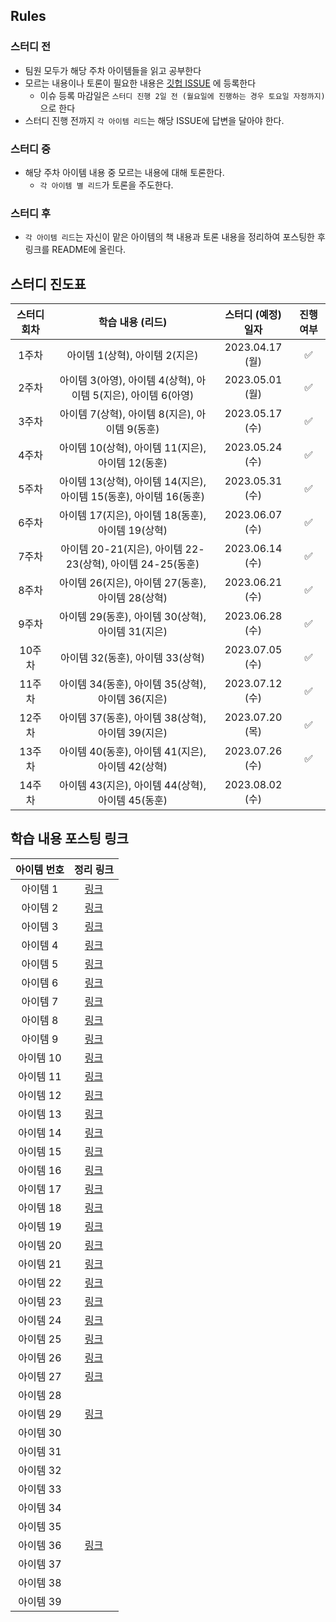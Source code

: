 ## Rules
### 스터디 전
* 팀원 모두가 해당 주차 아이템들을 읽고 공부한다
* 모르는 내용이나 토론이 필요한 내용은 [깃헙 ISSUE](https://github.com/2023-java-study/book-study/issues) 에 등록한다
  * 이슈 등록 마감일은 `스터디 진행 2일 전 (월요일에 진행하는 경우 토요일 자정까지)`으로 한다
* 스터디 진행 전까지 `각 아이템 리드`는 해당 ISSUE에 답변을 달아야 한다.

### 스터디 중
* 해당 주차 아이템 내용 중 모르는 내용에 대해 토론한다.
  * `각 아이템 별 리드`가 토론을 주도한다.

### 스터디 후
* `각 아이템 리드`는 자신이 맡은 아이템의 책 내용과 토론 내용을 정리하여 포스팅한 후 링크를 README에 올린다. 

## 스터디 진도표
| 스터디 회차 | 학습 내용 (리드) | 스터디 (예정) 일자 | 진행 여부 |
| :---: | :---: | :---: | :---: |
| 1주차 | 아이템 1(상혁), 아이템 2(지은) | 2023.04.17 (월) | ✅ |
| 2주차 | 아이템 3(아영), 아이템 4(상혁), 아이템 5(지은), 아이템 6(아영) | 2023.05.01 (월) | ✅ |
| 3주차 | 아이템 7(상혁), 아이템 8(지은), 아이템 9(동훈) | 2023.05.17 (수) | ✅ |
| 4주차 | 아이템 10(상혁), 아이템 11(지은), 아이템 12(동훈) | 2023.05.24 (수) | ✅ |
| 5주차 | 아이템 13(상혁), 아이템 14(지은), 아이템 15(동훈), 아이템 16(동훈) | 2023.05.31 (수) | ✅ |
| 6주차 | 아이템 17(지은), 아이템 18(동훈), 아이템 19(상혁) | 2023.06.07 (수) | ✅ |
| 7주차 | 아이템 20-21(지은), 아이템 22-23(상혁), 아이템 24-25(동훈) | 2023.06.14 (수) | ✅ |
| 8주차 | 아이템 26(지은), 아이템 27(동훈), 아이템 28(상혁) | 2023.06.21 (수) | ✅ |
| 9주차 | 아이템 29(동훈), 아이템 30(상혁), 아이템 31(지은) | 2023.06.28 (수) | ✅ |
| 10주차 | 아이템 32(동훈), 아이템 33(상혁) | 2023.07.05 (수) | ✅ |
| 11주차 | 아이템 34(동훈), 아이템 35(상혁), 아이템 36(지은) | 2023.07.12 (수) | ✅ |
| 12주차 | 아이템 37(동훈), 아이템 38(상혁), 아이템 39(지은) | 2023.07.20 (목) | ✅ |
| 13주차 | 아이템 40(동훈), 아이템 41(지은), 아이템 42(상혁) | 2023.07.26 (수) | ✅ |
| 14주차 | 아이템 43(지은), 아이템 44(상혁), 아이템 45(동훈) | 2023.08.02 (수) |  |

## 학습 내용 포스팅 링크
| 아이템 번호 | 정리 링크 |
| :---: | :---: |
| 아이템 1 | [링크](https://sh-hyun.tistory.com/100) |
| 아이템 2 | [링크](https://righteous-galette-116.notion.site/Item-2-d08e1b3581da4926a84a473164a2af9b) |
| 아이템 3 | [링크](https://velog.io/@onionlily123/아이템3.-private-생성자나-열거-타입으로-싱글턴임을-보증하라-28xt6djx) |
| 아이템 4 | [링크](https://sh-hyun.tistory.com/104) |
| 아이템 5 | [링크](https://righteous-galette-116.notion.site/Item-5-73fe936c2b6a405ab0f890505eb170fe) |
| 아이템 6 | [링크](https://velog.io/@onionlily123/아이템6.-불필요한-객체-생성을-피하라) |
| 아이템 7 | [링크](https://sh-hyun.tistory.com/105) |
| 아이템 8 | [링크](https://righteous-galette-116.notion.site/Item-8-finalizer-cleaner-560de54aedf34859be2eef2ab520da8e) |
| 아이템 9 | [링크](https://velog.io/@nuh__d/item9) |
| 아이템 10 | [링크](https://sh-hyun.tistory.com/106) |
| 아이템 11 | [링크](https://www.notion.so/Item-11-equals-hashCode-b2f6950c4a764cf68552e23ac26004f2?pvs=4) |
| 아이템 12 | [링크](https://velog.io/@nuh__d/item-12-toString%EC%9D%84-%ED%95%AD%EC%83%81-%EC%9E%AC%EC%A0%95%EC%9D%98%ED%95%98%EB%9D%BC)|
| 아이템 13 | [링크](https://sh-hyun.tistory.com/110) |
| 아이템 14 | [링크](https://www.notion.so/Item-14-Comparable-a754ad4cd2a34d58a9cfbadd54ebcc4b?pvs=4) |
| 아이템 15 | [링크](https://velog.io/@nuh__d/item-15-%ED%81%B4%EB%9E%98%EC%8A%A4%EC%99%80-%EB%A9%A4%EB%B2%84%EC%9D%98-%EC%A0%91%EA%B7%BC-%EA%B6%8C%ED%95%9C%EC%9D%84-%EC%B5%9C%EC%86%8C%ED%99%94%ED%95%98%EB%9D%BC) |
| 아이템 16 | [링크](https://velog.io/@nuh__d/item-16) |
| 아이템 17 | [링크](https://www.notion.so/Item-17-8cffdc88132a4a7e8fa27cf877945279?pvs=4) |
| 아이템 18 | [링크](https://velog.io/@nuh__d/%EC%83%81%EC%86%8D%EB%B3%B4%EB%8B%A4%EB%8A%94-%EC%BB%B4%ED%8F%AC%EC%A7%80%EC%85%98%EC%9D%84-%EC%82%AC%EC%9A%A9%ED%95%98%EB%9D%BC) |
| 아이템 19 | [링크](https://sh-hyun.tistory.com/113) |
| 아이템 20 | [링크](https://www.notion.so/Item-20-f6705955c75148c1a34eb21a0c96d5f5?pvs=4) |
| 아이템 21 | [링크](https://www.notion.so/Item-21-ab541512587240dbaf8b274ec9a780cd?pvs=4) |
| 아이템 22 | [링크](https://sh-hyun.tistory.com/114) |
| 아이템 23 | [링크](https://sh-hyun.tistory.com/115) |
| 아이템 24 | [링크](https://velog.io/@nuh__d/item-24) |
| 아이템 25 | [링크](https://velog.io/@nuh__d/item-25-%ED%86%B1%EB%A0%88%EB%B2%A8-%ED%81%B4%EB%9E%98%EC%8A%A4%EB%8A%94-%ED%95%9C-%ED%8C%8C%EC%9D%BC%EC%97%90-%ED%95%98%EB%82%98%EB%A7%8C-%EB%8B%B4%EC%9C%BC%EB%9D%BC) |
| 아이템 26 | [링크](https://righteous-galette-116.notion.site/Item-26-8c4ce86749c4436cabfd775ce942bcab?pvs=4) |
| 아이템 27 | [링크](https://velog.io/@nuh__d/item-27-%EB%B9%84%EA%B2%80%EC%82%AC-%EA%B2%BD%EA%B3%A0%EB%A5%BC-%EC%A0%9C%EA%B1%B0%ED%95%98%EB%9D%BC) |
| 아이템 28 |  |
| 아이템 29 |  [링크](https://velog.io/@nuh__d/item-29-%EC%9D%B4%EC%99%95%EC%9D%B4%EB%A9%B4-%EC%A0%9C%EB%84%A4%EB%A6%AD-%ED%83%80%EC%9E%85%EC%9C%BC%EB%A1%9C-%EB%A7%8C%EB%93%A4%EB%9D%BC)|
| 아이템 30 |  |
| 아이템 31 |  |
| 아이템 32 |  |
| 아이템 33 |  |
| 아이템 34 |  |
| 아이템 35 |  |
| 아이템 36 | [링크](https://righteous-galette-116.notion.site/Item-36-EnumSet-f727c885280647c09fff99c03b2b9430?pvs=4) |
| 아이템 37 |  |
| 아이템 38 |  |
| 아이템 39 |  |
